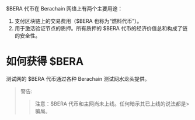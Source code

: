 $BERA 代币在 Berachain 网络上有两个主要用途：

1. 支付区块链上的交易费用（$BERA 也称为“燃料代币”）。
2. 用于激活验证节点的质押。所有质押的 $BERA 代币的经济价值总和构成了链的安全性。

# 如何获得 $BERA

测试网的 $BERA 代币通过各种 Berachain 测试网水龙头提供。

> 警告:
>
> > 注意：$BERA 代币和主网尚未上线。任何暗示其已上线的说法都是>骗局。
